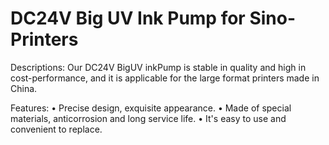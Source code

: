 # DC24V Big UV Ink Pump for Sino-Printers


Descriptions:
Our DC24V BigUV inkPump is stable in quality and high in cost-performance, and it is applicable for the large format printers made in China.

Features:
• Precise design, exquisite appearance.
• Made of special materials, anticorrosion and long service life.
• It's easy to use and convenient to replace.














